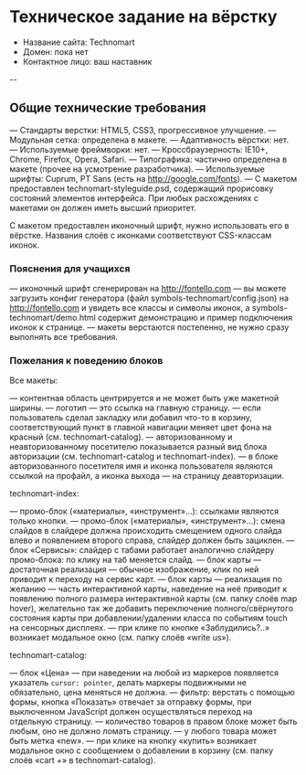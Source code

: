 # Техническое задание на вёрстку

* Название сайта: Technomart
* Домен: пока нет
* Контактное лицо: ваш наставник

--

## Общие технические требования

— Стандарты верстки: HTML5, CSS3, прогрессивное улучшение.
— Модульная сетка: определена в макете.
— Адаптивность вёрстки: нет.
— Используемые фреймворки: нет.
— Кроссбраузерность: IE10+, Chrome, Firefox, Opera, Safari.
— Типографика: частично определена в макете (прочее на усмотрение разработчика).
— Используемые шрифты: Cuprum, PT Sans (есть на http://google.com/fonts).
— С макетом предоставлен technomart-styleguide.psd, содержащий прорисовку состояний элементов интерфейса. При любых расхождениях с макетами он должен иметь высший приоритет.

С макетом предоставлен иконочный шрифт, нужно использовать его в вёрстке. Названия слоёв с иконками соответствуют CSS-классам иконок.

### Пояснения для учащихся

— иконочный шрифт сгенерирован на http://fontello.com — вы можете загрузить конфиг генератора (файл symbols-technomart/config.json) на http://fontello.com и увидеть все классы и символы иконок, а symbols-technomart/demo.html содержит демонстрацию и пример подключения иконок к странице.
— макеты верстаются постепенно, не нужно сразу выполнять все требования.

### Пожелания к поведению блоков

Все макеты:

— контентная область центрируется и не может быть уже макетной ширины.
— логотип — это ссылка на главную страницу.
— если пользователь сделал закладку или добавил что-то в корзину, соответствующий пункт в главной навигации меняет цвет фона на красный (см. technomart-catalog).
— авторизованному и неавторизованному посетителю показывается разный вид блока авторизации (см. technomart-catalog и technomart-index).
— в блоке авторизованного посетителя имя и иконка пользователя являются ссылкой на профайл, а иконка выхода — на страницу деавторизации.

technomart-index:

— промо-блок («материалы», «инструмент»...): ссылками являются только кнопки.
— промо-блок («материалы», «инструмент»...): смена слайдов в слайдере должна происходить смещением одного слайда влево и появлением второго справа, слайдер должен быть зациклен.
— блок «Сервисы»: слайдер с табами работает аналогично слайдеру промо-блока: по клику на таб меняется слайд.
— блок карты — достаточная реализация — обычное изображение, клик по ней приводит к переходу на сервис карт.
— блок карты — реализация по желанию — часть интерактивной карты, наведение на неё приводит к появлению полного размера интерактивной карты (см. папку слоёв map hover), желательно так же добавить переключение полного/свёрнутого состояния карты при добавлении/удалении класса по событиям touch на сенсорных дисплеях.
— при клике по кнопке «Заблудились?..» возникает модальное окно (см. папку слоёв «write us»).

technomart-catalog:

— блок «Цена» — при наведении на любой из маркеров появляется указатель `cursor: pointer`, делать маркеры подвижными не обязательно, цена меняться не должна.
— фильтр: верстать с помощью формы, кнопка «Показать» отвечает за отправку формы, при выключенном JavaScript должен осуществляться переход на отдельную страницу.
— количество товаров в правом блоке может быть любым, оно не должно ломать страницу.
— у любого товара может быть метка «new».
— при клике на кнопку «купить» возникает модальное окно с сообщением о добавлении в корзину (см. папку слоёв «cart +» в technomart-catalog).
